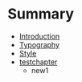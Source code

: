 # Summary

* [Introduction](README.md)
* [Typography](typography.md)
* [Style](style.md)
* [testchapter](testchapter.md)
   * new1

